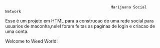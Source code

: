                                                    Marijuana Social Network 
Esse é um projeto em HTML para a construcao de uma rede social para usuarios de maconha,nelel foram feitas as paginas de login e criacao de uma conta.

Welcome to Weed World!
